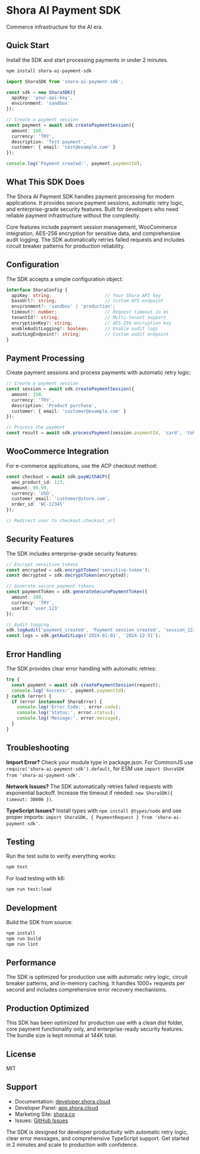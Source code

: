 # Shora AI Payment SDK

Commerce infrastructure for the AI era.

## Quick Start

Install the SDK and start processing payments in under 2 minutes.

```bash
npm install shora-ai-payment-sdk
```

```typescript
import ShoraSDK from 'shora-ai-payment-sdk';

const sdk = new ShoraSDK({
  apiKey: 'your-api-key',
  environment: 'sandbox'
});

// Create a payment session
const payment = await sdk.createPaymentSession({
  amount: 100,
  currency: 'TRY',
  description: 'Test payment',
  customer: { email: 'test@example.com' }
});

console.log('Payment created:', payment.paymentId);
```

## What This SDK Does

The Shora AI Payment SDK handles payment processing for modern applications. It provides secure payment sessions, automatic retry logic, and enterprise-grade security features. Built for developers who need reliable payment infrastructure without the complexity.

Core features include payment session management, WooCommerce integration, AES-256 encryption for sensitive data, and comprehensive audit logging. The SDK automatically retries failed requests and includes circuit breaker patterns for production reliability.

## Configuration

The SDK accepts a simple configuration object:

```typescript
interface ShoraConfig {
  apiKey: string;                    // Your Shora API key
  baseUrl?: string;                  // Custom API endpoint
  environment?: 'sandbox' | 'production';
  timeout?: number;                  // Request timeout in ms
  tenantId?: string;                 // Multi-tenant support
  encryptionKey?: string;            // AES-256 encryption key
  enableAuditLogging?: boolean;      // Enable audit logs
  auditLogEndpoint?: string;         // Custom audit endpoint
}
```

## Payment Processing

Create payment sessions and process payments with automatic retry logic:

```typescript
// Create a payment session
const session = await sdk.createPaymentSession({
  amount: 250,
  currency: 'TRY',
  description: 'Product purchase',
  customer: { email: 'customer@example.com' }
});

// Process the payment
const result = await sdk.processPayment(session.paymentId, 'card', 'tok_123');
```

## WooCommerce Integration

For e-commerce applications, use the ACP checkout method:

```typescript
const checkout = await sdk.payWithACP({
  woo_product_id: 123,
  amount: 99.99,
  currency: 'USD',
  customer_email: 'customer@store.com',
  order_id: 'WC-12345'
});

// Redirect user to checkout.checkout_url
```

## Security Features

The SDK includes enterprise-grade security features:

```typescript
// Encrypt sensitive tokens
const encrypted = sdk.encryptToken('sensitive-token');
const decrypted = sdk.decryptToken(encrypted);

// Generate secure payment tokens
const paymentToken = sdk.generateSecurePaymentToken({
  amount: 100,
  currency: 'TRY',
  userId: 'user_123'
});

// Audit logging
sdk.logAudit('payment_created', 'Payment session created', 'session_123');
const logs = sdk.getAuditLogs('2024-01-01', '2024-12-31');
```

## Error Handling

The SDK provides clear error handling with automatic retries:

```typescript
try {
  const payment = await sdk.createPaymentSession(request);
  console.log('Success:', payment.paymentId);
} catch (error) {
  if (error instanceof ShoraError) {
    console.log('Error Code:', error.code);
    console.log('Status:', error.status);
    console.log('Message:', error.message);
  }
}
```

## Troubleshooting

**Import Error?** Check your module type in package.json. For CommonJS use `require('shora-ai-payment-sdk').default`, for ESM use `import ShoraSDK from 'shora-ai-payment-sdk'`.

**Network Issues?** The SDK automatically retries failed requests with exponential backoff. Increase the timeout if needed: `new ShoraSDK({ timeout: 30000 })`.

**TypeScript Issues?** Install types with `npm install @types/node` and use proper imports: `import ShoraSDK, { PaymentRequest } from 'shora-ai-payment-sdk'`.

## Testing

Run the test suite to verify everything works:

```bash
npm test
```

For load testing with k6:

```bash
npm run test:load
```

## Development

Build the SDK from source:

```bash
npm install
npm run build
npm run lint
```

## Performance

The SDK is optimized for production use with automatic retry logic, circuit breaker patterns, and in-memory caching. It handles 1000+ requests per second and includes comprehensive error recovery mechanisms.

## Production Optimized

This SDK has been optimized for production use with a clean dist folder, core payment functionality only, and enterprise-ready security features. The bundle size is kept minimal at 144K total.

## License

MIT

## Support

- Documentation: [developer.shora.cloud](https://developer.shora.cloud)
- Developer Panel: [app.shora.cloud](https://app.shora.cloud)
- Marketing Site: [shora.co](https://shora.co)
- Issues: [GitHub Issues](https://github.com/shoraco/shora-ai-payment-sdk/issues)

The SDK is designed for developer productivity with automatic retry logic, clear error messages, and comprehensive TypeScript support. Get started in 2 minutes and scale to production with confidence.